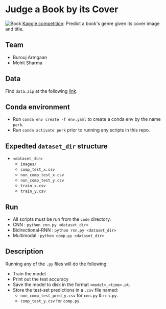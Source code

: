 # Judge a Book by its Cover
![Book](https://static.vecteezy.com/system/resources/thumbnails/002/041/725/original/motion-of-opened-book-on-desk-static-shot-free-video.jpg)
[Kaggle competition](https://www.kaggle.com/competitions/col774-2022/overview): Predict a book's genre given its cover image and title.

## Team
- Burouj Armgaan
- Mohit Sharma

## Data
Find `data.zip` at the following [link](https://drive.google.com/file/d/1SyPFq_rb8Cr7ZxcI7H61D6dhusUZGy1L/view?usp=share_link).

## Conda environment
- Run `conda env create -f env.yaml` to create a conda env by the name `perk`.
- Run `conda activate perk` prior to running any scripts in this repo.

## Expedted `dataset_dir` structure
- `<dataset_dir>`
    - `images/`
    - `comp_test_x.csv`
    - `non_comp_test_x.csv`
    - `non_comp_test_y.csv`
    - `train_x.csv`
    - `train_y.csv`

## Run
- All scripts must be run from the `code` directory.
- CNN : `python cnn.py <dataset_dir>`
- Bidirectional-RNN : `python rnn.py <dataset_dir>`
- Multimodal : `python comp.py <dataset_dir>`

## Description
Running any of the `.py` files will do the following:
- Train the model
- Print out the test accuracy
- Save the model to disk in the format `<model>_<time>.pt`.
- Store the test-set predictions in a `.csv` file named:
    - `non_comp_test_pred_y.csv` for `cnn.py` & `rnn.py`.
    - `comp_test_y.csv` for `comp.py`.
